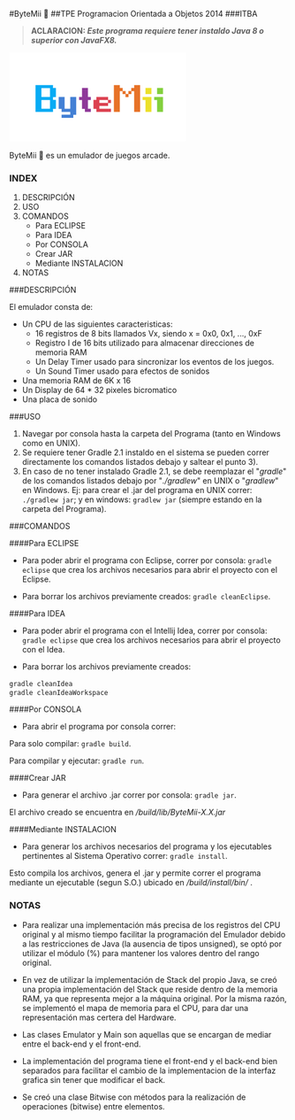 #ByteMii :game_die:
##TPE Programacion Orientada a Objetos 2014 
###ITBA

> **ACLARACION: _Este programa requiere tener instaldo Java 8 o superior con JavaFX8._**

![ByteMii Logo](/src/main/resources/img/logo.png)

ByteMii :game_die: es un emulador de juegos arcade.

### INDEX
1. DESCRIPCIÓN
2. USO
3. COMANDOS
	- Para ECLIPSE
	- Para IDEA
	- Por CONSOLA
	- Crear JAR
	- Mediante INSTALACION
4. NOTAS

###DESCRIPCIÓN

El emulador consta de:
* Un CPU de las siguientes caracteristicas:
	* 16 registros de 8 bits llamados Vx, siendo x = 0x0, 0x1, ..., 0xF
	* Registro I de 16 bits utilizado para almacenar direcciones de memoria RAM
	* Un Delay Timer usado para sincronizar los eventos de los juegos.
	* Un Sound Timer usado para efectos de sonidos
* Una memoria RAM de 6K x 16
* Un Display de 64 * 32 pixeles bicromatico
* Una placa de sonido

###USO

1. Navegar por consola hasta la carpeta del Programa (tanto en Windows como en UNIX).
2. Se requiere tener Gradle 2.1 instaldo en el sistema se pueden correr directamente los comandos listados debajo y saltear el punto 3).
3. En caso de no tener instalado Gradle 2.1, se debe reemplazar el "_gradle_" de los comandos listados debajo por "_./gradlew_" en UNIX o "_gradlew_" en Windows. Ej: para crear el .jar del programa en UNIX correr: `./gradlew jar`; y en windows: `gradlew jar` (siempre estando en la carpeta del Programa).

###COMANDOS

####Para ECLIPSE
- Para poder abrir el programa con Eclipse, correr por consola: `gradle eclipse` que crea los archivos necesarios para abrir el proyecto con el Eclipse.

- Para borrar los archivos previamente creados: `gradle cleanEclipse`.

####Para IDEA
- Para poder abrir el programa con el Intellij Idea, correr por consola: `gradle eclipse` que crea los archivos necesarios para abrir el proyecto con el Idea.

- Para borrar los archivos previamente creados:

```
gradle cleanIdea
gradle cleanIdeaWorkspace
```

####Por CONSOLA
- Para abrir el programa por consola correr:

Para solo compilar: `gradle build`.

Para compilar y ejecutar: `gradle run`.

####Crear JAR
- Para generar el archivo .jar correr por consola: `gradle jar`.

El archivo creado se encuentra en _/build/lib/ByteMii-X.X.jar_

####Mediante INSTALACION
- Para generar los archivos necesarios del programa y los ejecutables pertinentes al Sistema Operativo correr: `gradle install`.

Esto compila los archivos, genera el .jar y permite correr el programa mediante un ejecutable (segun S.O.) ubicado en _/build/install/bin/_ .

### NOTAS

- Para realizar una implementación más precisa de los registros del CPU original y al mismo tiempo facilitar la programación del Emulador debido a las restricciones de Java (la ausencia de tipos unsigned), se optó por utilizar el módulo (%) para mantener los valores dentro del rango original.

- En vez de utilizar la implementación de Stack del propio Java, se creó una propia implementación del Stack que reside dentro de la memoria RAM, ya que representa mejor a la máquina original. Por la misma razón, se implementó el mapa de memoria para el CPU, para dar una representación mas certera del Hardware.

- Las clases Emulator y Main son aquellas que se encargan de mediar entre el back-end y el front-end.

- La implementación del programa tiene el front-end y el back-end bien separados para facilitar el cambio de la implementacion de la interfaz grafica sin tener que modificar el back.

- Se creó una clase Bitwise con métodos para la realización de operaciones (bitwise) entre elementos.
